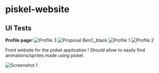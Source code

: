 piskel-website
==============

UI Tests
--------

__Profile page__!
![Profile 3](http://screenletstore.appspot.com/img/7e19c1dc-f158-11e2-81eb-0d40971d4c97.png "Profile 3")
![Proposal BenC_black](http://screenletstore.appspot.com/img/8d09154f-edeb-11e2-8bdd-27c145d9d344.png "Proposal BenC_black")
![Profile 1](http://screenletstore.appspot.com/img/28f2954c-eda9-11e2-b907-19bebcbd9685.png "Profile 1")
![Profile 2](http://screenletstore.appspot.com/img/641cf6ba-eda9-11e2-a677-19bebcbd9685.png "Profile 2")


Front website for the piskel application ! Should allow to easily find animations/sprites made using piskel. 

![Screenshot 1](https://dl.dropbox.com/u/17803671/screen_piskel_website_1.png "Screenshot 1")
